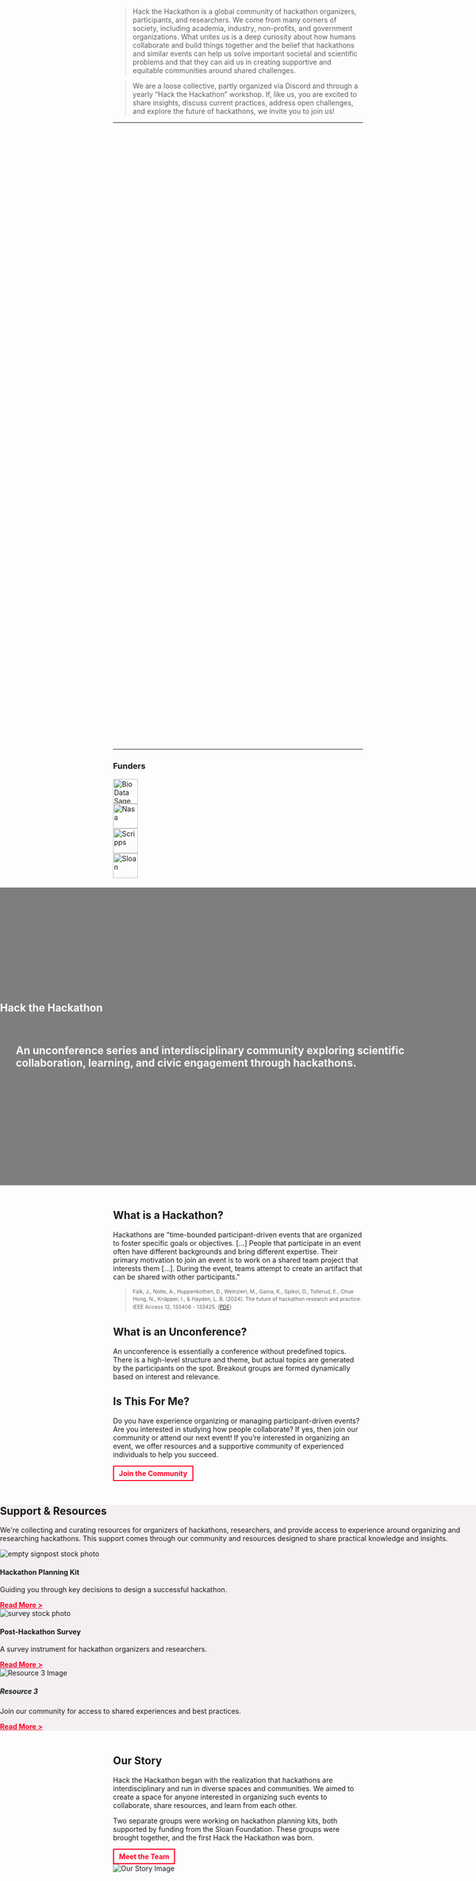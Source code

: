 <!--
.. title: About Us
.. slug: index
.. hide_title: false
.. date: 2024-11-21 19:59:43 UTC
.. tags: 
.. category: 
.. link: 
.. description: 
.. type: text
-->

> Hack the Hackathon is a global community of hackathon organizers, participants, and researchers. We come from many corners of society, including academia, industry, non-profits, and government organizations. What unites us is a deep curiosity about how humans collaborate and build things together and the belief that hackathons and similar events can help us solve important societal and scientific problems and that they can aid us in creating supportive and equitable communities around shared challenges.

> We are a loose collective, partly organized via Discord and through a yearly “Hack the Hackathon” workshop. If, like us, you are excited to share insights, discuss current practices, address open challenges, and explore the future of hackathons, we invite you to join us!

---

<section class="text-center py-5" id="about" style="background: url('/images/hth4-participants-small.png') center/cover no-repeat; width: 100%; height: 30vh; display: flex; align-items: center; justify-content: center; margin-bottom: 3rem;">
</section>

---

### Funders

<section id="funders" class="py-5 bg-light" style="margin-bottom: 19px;">
    <div class="container text-center">
        <div class="row justify-content-center">
            <div class="col-md-3 col-6 mb-4">
                <img src="/images/biodatasage.png" alt="BioData Sage" class="img-fluid funder-logo" style="height: 50px">
            </div>
            <div class="col-md-3 col-6 mb-4">
                <img src="/images/nasa-grantee.png" alt="Nasa" class="img-fluid funder-logo" style="height: 50px">
            </div>
            <div class="col-md-3 col-6 mb-4">
                <img src="/images/scripps.png" alt="Scripps" class="img-fluid funder-logo" style="height: 50px">
            </div>
            <div class="col-md-3 col-6 mb-4">
                <img src="/images/sloan.png" alt="Sloan" class="img-fluid funder-logo" style="height: 50px">
            </div>
        </div>
    </div>
</section>


<!-- Hero Section -->
<section class="text-center py-5" id="about"
         style="background: url('https://picsum.photos/seed/825/1200/150?grayscale') center/cover no-repeat; background-color: rgba(0, 0, 0, 0.5);
                 background-blend-mode: multiply; margin-left: calc(-50vw + 50%); margin-right: calc(-50vw + 50%); width: 100vw; height: 15vh; display: flex; align-items: center; justify-content: center; margin-bottom: 3rem;"
         xmlns="http://www.w3.org/1999/html">
    <div class="container">
        <h1 style="color: white; padding-bottom: 1rem;">Hack the Hackathon</h1>
        <h2 style="color: white; padding: 1rem 2rem;">An unconference series and interdisciplinary community exploring scientific collaboration, learning, and civic engagement through hackathons.</h2>
    </div>
</section>


<!-- What is... Section -->
<section class="py-5 bg-light" style="margin-bottom: 3rem;">
    <div class="container text-center">
        <div class="row">
            <div class="col-md-6">
                <h2>What is a Hackathon?</h2>
                <p>
                    Hackathons are "time-bounded participant-driven events that are organized to foster specific goals or objectives. [...] People that participate in an event often have different backgrounds and bring different expertise. Their primary motivation to join an event is to work on a shared team project that interests them [...]. During the event, teams attempt to create an artifact that can be shared with other participants."
                </p>
                <blockquote class="blockquote">
                    <p style="margin-bottom: 1em; font-size: 0.75em; line-height: 1.5em;">Falk, J., Nolte, A., Huppenkothen, D., Weinzierl, M., Gama, K., Spikol, D., Tollerud, E., Chue Hong, N., Knäpper, I., &amp; Hayden, L. B. (2024). The future of hackathon research and practice. IEEE Access 12, 133406 - 133425. (<a href="https://hackathon-planning-kit.org/files/Falk-IEEEAccess-2024.pdf" target="_blank">PDF</a>)</p>
                </blockquote>
            </div>
            <div class="col-md-6">
                <h2>What is an Unconference?</h2>
                <p>An unconference is essentially a conference without predefined topics. There is a high-level structure and theme, but actual topics are generated by the participants on the spot. Breakout groups are formed dynamically based on interest and relevance.</p>
                <h2>Is This For Me?</h2>
                <p>
                    Do you have experience organizing or managing participant-driven events? Are you interested in studying how people collaborate?  
                    If yes, then join our community or attend our next event! If you’re interested in organizing an event, we offer resources and a supportive community of experienced individuals to help you succeed.
                </p>
                <a href="/join-us/index.html" 
                    style="color: #ff0123; 
                           text-decoration: none; 
                           font-weight: bold; 
                           border: 2px solid #ff0123; 
                           padding: 5px 10px; 
                           display: inline-block; 
                           transition: background-color 0.3s ease, color 0.3s ease;" 
                    onmouseover="this.style.backgroundColor='#333333'; this.style.color='white'; this.style.cursor='pointer';" 
                    onmouseout="this.style.backgroundColor='transparent'; this.style.color='#ff0123';">
                    Join the Community
                 </a>
            </div>
        </div>
    </div>
</section>

<!-- Support & Resources Section -->
<section class="py-5" id="resources" style="background-color: #f3eff2; margin-left: calc(-50vw + 50%); margin-right: calc(-50vw + 50%); width: 100vw; margin-bottom: 3rem;">
    <div class="container">
        <h2 class="text-center mb-4">Support & Resources</h2>
        <p class="text-center mb-4">
            We're collecting and curating resources for organizers of hackathons, researchers, and provide access to experience around organizing and researching hackathons. 
            This support comes through our community and resources designed to share practical knowledge and insights.
        </p>
        <div class="row text-center" style="margin-bottom: 2rem;">
            <!-- Card 1 -->
            <div class="col-md-4">
                <div class="card">
                    <img src="/images/pixabay-signpost.jpg" class="card-img-top" alt="empty signpost stock photo">
                    <div class="card-body">
                        <h4 class="card-title" style="font-weight: bold">Hackathon Planning Kit</h4>
                        <p class="card-text">Guiding you through key decisions to design a successful hackathon.</p>
                        <a href="https://hackathon-planning-kit.org/" style="color: #ff0123; text-decoration: underline; font-weight: bold;">Read More ></a>
                    </div>
                </div>
            </div>
            <!-- Card 2 -->
            <div class="col-md-4">
                <div class="card">
                    <img src="/images/pixabay-opinion-poll.jpg" class="card-img-top" alt="survey stock photo">
                    <div class="card-body">
                        <h4 class="card-title" style="font-weight: bold">Post-Hackathon Survey</h4>
                        <p class="card-text">A survey instrument for hackathon organizers and researchers.</p>
                        <a href="https://zenodo.org/records/14705828" style="color: #ff0123; text-decoration: underline; font-weight: bold;">Read More ></a>
                    </div>
                </div>
            </div>
            <!-- Card 3 -->
            <div class="col-md-4">
                <div class="card">
                    <img src="https://picsum.photos/300/200" class="card-img-top" alt="Resource 3 Image">
                    <div class="card-body">
                        <h5 class="card-title">Resource 3</h5>
                        <p class="card-text">Join our community for access to shared experiences and best practices.</p>
                        <a href="#" style="color: #ff0123; text-decoration: underline; font-weight: bold;">Read More ></a>
                    </div>
                </div>
            </div>
        </div>
    </div>
</section>


<!-- Is This For Me Section 
<section class="py-5 bg-light" style="margin-bottom: 3rem;">
    <div class="container">
        <div class="row align-items-center">
            <div class="col-md-6">
                <img src="https://picsum.photos/600/400" alt="Is This For Me? Image" class="img-fluid rounded">
            </div>
            <div class="col-md-6">
                <h2>Is This For Me?</h2>
                <p>
                    Do you have experience organizing or managing participant-driven events? Are you interested in studying how people collaborate?  
                    If yes, then join our community or attend our next event! If you’re interested in organizing an event, we offer resources and a supportive community of experienced individuals to help you succeed.
                </p>
                <a href="/join-us/index.html" 
                    style="color: #ff0123; 
                           text-decoration: none; 
                           font-weight: bold; 
                           border: 2px solid #ff0123; 
                           padding: 5px 10px; 
                           display: inline-block; 
                           transition: background-color 0.3s ease, color 0.3s ease;" 
                    onmouseover="this.style.backgroundColor='#333333'; this.style.color='white'; this.style.cursor='pointer';" 
                    onmouseout="this.style.backgroundColor='transparent'; this.style.color='#ff0123';">
                    Join the Community
                 </a>
            </div>
        </div>
    </div>
</section> -->


<!-- Our Story Section -->
<section class="py-5" id="story" style="margin-bottom: 3rem;">
    <div class="container">
        <div class="row align-items-center">
            <div class="col-md-6">
                <h2>Our Story</h2>
                <p>
                    Hack the Hackathon began with the realization that hackathons are interdisciplinary and run in diverse spaces and communities. We aimed to create a space for anyone interested in organizing such events to collaborate, share resources, and learn from each other.
                </p>
                <p>
                    Two separate groups were working on hackathon planning kits, both supported by funding from the Sloan Foundation. These groups were brought together, and the first Hack the Hackathon was born.
                </p>
                <a href="#" 
                    style="color: #ff0123; 
                           text-decoration: none; 
                           font-weight: bold; 
                           border: 2px solid #ff0123; 
                           padding: 5px 10px; 
                           display: inline-block; 
                           transition: background-color 0.3s ease, color 0.3s ease;" 
                    onmouseover="this.style.backgroundColor='#333333'; this.style.color='white'; this.style.cursor='pointer';" 
                    onmouseout="this.style.backgroundColor='transparent'; this.style.color='#ff0123';">
                    Meet the Team
                 </a>
            </div>
            <div class="col-md-6">
                <img src="https://picsum.photos/600/400" alt="Our Story Image" class="img-fluid rounded">
            </div>
        </div>
    </div>
</section>
